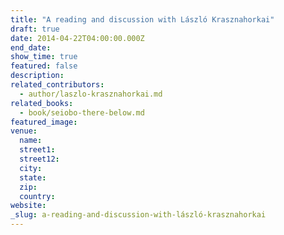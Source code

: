 ```yaml
---
title: "A reading and discussion with László Krasznahorkai"
draft: true
date: 2014-04-22T04:00:00.000Z
end_date:
show_time: true
featured: false
description:
related_contributors:
  - author/laszlo-krasznahorkai.md
related_books:
  - book/seiobo-there-below.md
featured_image: 
venue:
  name:
  street1:
  street12:
  city:
  state:
  zip:
  country:
website:
_slug: a-reading-and-discussion-with-lászló-krasznahorkai
---
```

